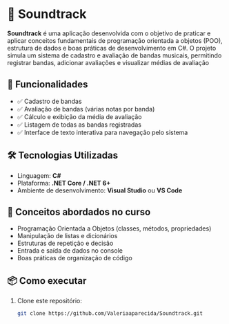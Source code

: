 # 🎵 Soundtrack

**Soundtrack** é uma aplicação desenvolvida com o objetivo de praticar e aplicar conceitos fundamentais de programação orientada a objetos (POO), estrutura de dados e boas práticas de desenvolvimento em C#. O projeto simula um sistema de cadastro e avaliação de bandas musicais, permitindo registrar bandas, adicionar avaliações e visualizar médias de avaliação

## 🚀 Funcionalidades

- ✅ Cadastro de bandas
- ✅ Avaliação de bandas (várias notas por banda)
- ✅ Cálculo e exibição da média de avaliação
- ✅ Listagem de todas as bandas registradas
- ✅ Interface de texto interativa para navegação pelo sistema

## 🛠️ Tecnologias Utilizadas

- Linguagem: **C#**
- Plataforma: **.NET Core / .NET 6+**
- Ambiente de desenvolvimento: **Visual Studio** ou **VS Code**

## 🧠 Conceitos abordados no curso

- Programação Orientada a Objetos (classes, métodos, propriedades)
- Manipulação de listas e dicionários
- Estruturas de repetição e decisão
- Entrada e saída de dados no console
- Boas práticas de organização de código

## 📦 Como executar

1. Clone este repositório:

   ```bash
   git clone https://github.com/Valeriaaparecida/Soundtrack.git
